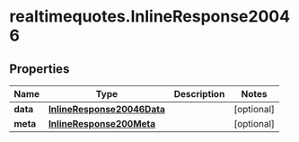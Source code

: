 # realtimequotes.InlineResponse20046

## Properties

Name | Type | Description | Notes
------------ | ------------- | ------------- | -------------
**data** | [**InlineResponse20046Data**](InlineResponse20046Data.md) |  | [optional] 
**meta** | [**InlineResponse200Meta**](InlineResponse200Meta.md) |  | [optional] 


